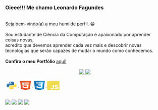 ### **Oieee!!! Me chamo Leonardo Fagundes** 
<br>
Seja bem-vindo(a) a meu humilde perfil. 😁<br><br>
Sou estudante de Ciência da Computação e apaixonado por aprender coisas novas,<br>
acredito que devemos aprender cada vez mais e descobrir novas tecnologias que serão capazes de mudar o mundo como conhecemos.<br><br>
<strong>Confira o meu Portfólio</strong> <a href="https://portfolio-leofagundes.vercel.app/">aqui!</a> 
<br><br>
<div align="center">
  <a href="https://github.com/leoFagundes">
  <img height="181em" src="https://github-readme-stats.vercel.app/api?username=leoFagundes&show_icons=true&theme=cobalt&include_all_commits=true&count_private=true"/>
  <img height="181em" src="https://github-readme-stats.vercel.app/api/top-langs/?username=leoFagundes&layout=compact&langs_count=7&theme=cobalt"/>
</div>
<div style="display: inline_block"><br>
  <img align="center" alt="Leo-Python" height="30" width="40" src="https://raw.githubusercontent.com/devicons/devicon/master/icons/python/python-original.svg">
  <img align="center" alt="Leo-HTML" height="30" width="40" src="https://raw.githubusercontent.com/devicons/devicon/master/icons/html5/html5-original.svg">
  <img align="center" alt="Leo-CSS" height="30" width="40" src="https://raw.githubusercontent.com/devicons/devicon/master/icons/css3/css3-original.svg">
  <img align="center" alt="Leo-Js" height="30" width="40" src="https://raw.githubusercontent.com/devicons/devicon/master/icons/javascript/javascript-plain.svg">
</div>
  

##


<div> 
  <a href="https://www.instagram.com/leo.fagundes.50/" target="_blank"><img src="https://img.shields.io/badge/-Instagram-%23E4405F?style=for-the-badge&logo=instagram&logoColor=white" target="_blank"></a>
  <a href = "mailto:leofagundes2015@gmail.com"><img src="https://img.shields.io/badge/-Gmail-%23333?style=for-the-badge&logo=gmail&logoColor=white" target="_blank"></a>
  <a href="https://www.linkedin.com/in/leonardo-fagundes-5a348a248/" target="_blank"><img src="https://img.shields.io/badge/-LinkedIn-%230077B5?style=for-the-badge&logo=linkedin&logoColor=white" target="_blank"></a> 
  <a href="https://github.com/leoFagundes" target="_blank"><img src="https://img.shields.io/badge/GitHub-100000?style=for-the-badge&logo=github&logoColor=white" target="_blank"></a>
</div>
